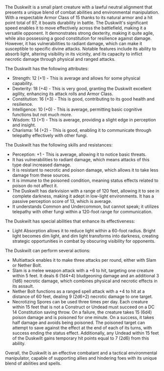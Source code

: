 The Duskwilt is a small plant creature with a lawful neutral alignment that presents a unique blend of combat abilities and environmental manipulation. With a respectable Armor Class of 15 thanks to its natural armor and a hit point total of 97, it boasts durability in battle. The Duskwilt's significant speed enables it to move effectively across the battlefield, making it a versatile opponent. It demonstrates strong dexterity, making it quite agile, while also possessing a good constitution for resilience against damage. However, it has vulnerabilities to radiant damage, which can make it susceptible to specific divine attacks. Notable features include its ability to absorb light, altering visibility in its vicinity, and its capacity to inflict necrotic damage through physical and ranged attacks.

The Duskwilt has the following attributes: 
- Strength: 12 (+1) - This is average and allows for some physical capability. 
- Dexterity: 18 (+4) - This is very good, granting the Duskwilt excellent agility, enhancing its attack rolls and Armor Class. 
- Constitution: 16 (+3) - This is good, contributing to its good health and resilience. 
- Intelligence: 10 (+0) - This is average, permitting basic cognitive functions but not much more. 
- Wisdom: 13 (+1) - This is average, providing a slight edge in perception and insight. 
- Charisma: 14 (+2) - This is good, enabling it to communicate through telepathy effectively with other fungi.

The Duskwilt has the following skills and resistances:
- Perception: +1 - This is average, allowing it to notice basic threats.
- It has vulnerabilities to radiant damage, which means attacks of this type deal increased damage. 
- It is resistant to necrotic and poison damage, which allows it to take less damage from these sources.
- It is immune to the poisoned condition, meaning status effects related to poison do not affect it.
- The Duskwilt has darkvision with a range of 120 feet, allowing it to see in complete darkness, making it adept in low-light environments. It has a passive perception score of 13, which is average.
- It understands Common and Undercommon, but cannot speak; it utilizes telepathy with other fungi within a 120-foot range for communication.

The Duskwilt has special abilities that enhance its effectiveness:
- Light Absorption allows it to reduce light within a 60-foot radius. Bright light becomes dim light, and dim light transforms into darkness, creating strategic opportunities in combat by obscuring visibility for opponents.

The Duskwilt can perform several actions:
- Multiattack enables it to make three attacks per round, either with Slam or Nether Bolt.
- Slam is a melee weapon attack with a +6 to hit, targeting one creature within 5 feet. It deals 6 (1d4+4) bludgeoning damage and an additional 3 (1d6) necrotic damage, which combines physical and necrotic effects in its assault.
- Nether Bolt functions as a ranged spell attack with a +4 to hit at a distance of 60 feet, dealing 9 (2d6+2) necrotic damage to one target.
- Necrotizing Spores can be used three times per day. Each creature within 15 feet that is not a Construct or Undead must succeed on a DC 14 Constitution saving throw. On a failure, the creature takes 15 (6d4) poison damage and is poisoned for one minute. On a success, it takes half damage and avoids being poisoned. The poisoned target can attempt to save against the effect at the end of each of its turns, with success ending the status effect. Additionally, any Undead within 15 feet of the Duskwilt gains temporary hit points equal to 7 (2d6) from this ability.

Overall, the Duskwilt is an effective combatant and a tactical environmental manipulator, capable of supporting allies and hindering foes with its unique blend of abilities and spells.